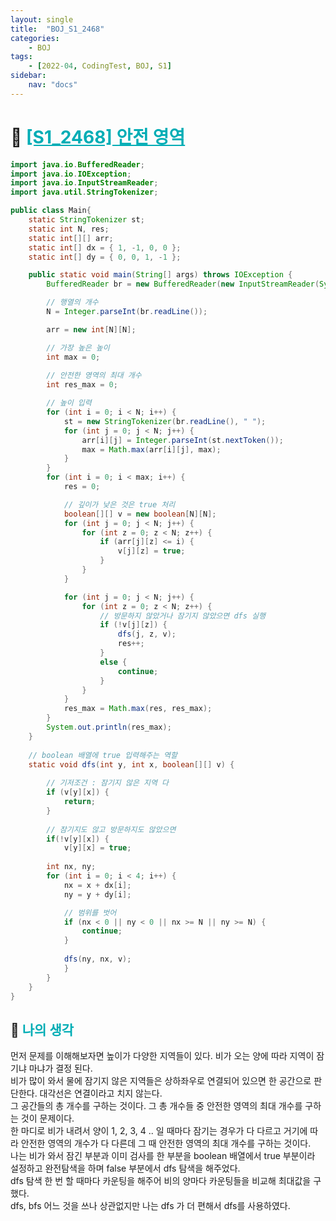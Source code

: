 ```yaml
---
layout: single
title:  "BOJ_S1_2468"
categories: 
    - BOJ
tags: 
    - [2022-04, CodingTest, BOJ, S1]
sidebar:
    nav: "docs"
---
```


# 📁 <b><a style="color:#00adb5" href="https://www.acmicpc.net/problem/2468" target=_blank>[S1_2468] 안전 영역</a></b>

```java
import java.io.BufferedReader;
import java.io.IOException;
import java.io.InputStreamReader;
import java.util.StringTokenizer;

public class Main{
	static StringTokenizer st;
	static int N, res;
	static int[][] arr;
	static int[] dx = { 1, -1, 0, 0 };
	static int[] dy = { 0, 0, 1, -1 };

	public static void main(String[] args) throws IOException {
		BufferedReader br = new BufferedReader(new InputStreamReader(System.in));

		// 행열의 개수
		N = Integer.parseInt(br.readLine());

		arr = new int[N][N];

		// 가장 높은 높이
		int max = 0;
		
		// 안전한 영역의 최대 개수
		int res_max = 0;

		// 높이 입력
		for (int i = 0; i < N; i++) {
			st = new StringTokenizer(br.readLine(), " ");
			for (int j = 0; j < N; j++) {
				arr[i][j] = Integer.parseInt(st.nextToken());
				max = Math.max(arr[i][j], max);
			}
		}
		for (int i = 0; i < max; i++) {
			res = 0;

			// 깊이가 낮은 것은 true 처리
			boolean[][] v = new boolean[N][N];
			for (int j = 0; j < N; j++) {
				for (int z = 0; z < N; z++) {
					if (arr[j][z] <= i) {
						v[j][z] = true;
					}
				}
			}

			for (int j = 0; j < N; j++) {
				for (int z = 0; z < N; z++) {
					// 방문하지 않았거나 잠기지 않았으면 dfs 실행
					if (!v[j][z]) {
						dfs(j, z, v);
						res++;
					}
					else {
						continue;
					}
				}
			}
			res_max = Math.max(res, res_max);
		}
		System.out.println(res_max);
	}
	
	// boolean 배열에 true 입력해주는 역할 
	static void dfs(int y, int x, boolean[][] v) {
		
		// 기저조건 : 잠기지 않은 지역 다 
		if (v[y][x]) {
			return;
		}
		
		// 잠기지도 않고 방문하지도 않았으면
		if(!v[y][x]) {
			v[y][x] = true;
		
		int nx, ny;
		for (int i = 0; i < 4; i++) {
			nx = x + dx[i];
			ny = y + dy[i];

			// 범위를 벗어
			if (nx < 0 || ny < 0 || nx >= N || ny >= N) {
				continue;
			}
			
			dfs(ny, nx, v);
			}
		}
	}
}
```

## 🤔 <b><a style="color:#00adb5">나의 생각</a></b>
먼저 문제를 이해해보자면 높이가 다양한 지역들이 있다. 비가 오는 양에 따라 지역이 잠기냐 마냐가 결정 된다.<br>
비가 많이 와서 물에 잠기지 않은 지역들은 상하좌우로 연결되어 있으면 한 공간으로 판단한다. 대각선은 연결이라고 치지 않는다.<br>
그 공간들의 총 개수를 구하는 것이다. 그 총 개수들 중 안전한 영역의 최대 개수를 구하는 것이 문제이다.<br>
한 마디로 비가 내려서 양이 1, 2, 3, 4 .. 일 때마다 잠기는 경우가 다 다르고 거기에 따라 안전한 영역의 개수가 다 다른데 그 때 안전한 영역의 최대 개수를 구하는 것이다.<br>
나는 비가 와서 잠긴 부분과 이미 검사를 한 부분을 boolean 배열에서 true 부분이라 설정하고 완전탐색을 하며 false 부분에서 dfs 탐색을 해주었다.<br>
dfs 탐색 한 번 할 때마다 카운팅을 해주어 비의 양마다 카운팅들을 비교해 최대값을 구했다.<br>
dfs, bfs 어느 것을 쓰나 상관없지만 나는 dfs 가 더 편해서 dfs를 사용하였다.
